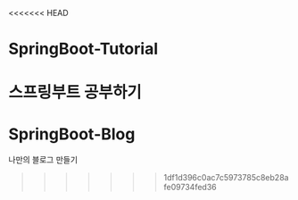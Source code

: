 <<<<<<< HEAD
# SpringBoot-Tutorial
스프링부트 공부하기
=======
# SpringBoot-Blog
나만의 블로그 만들기
>>>>>>> 1df1d396c0ac7c5973785c8eb28afe09734fed36
